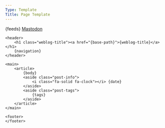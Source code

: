```yaml
---
Type: Template
Title: Page Template
---
```


<!DOCTYPE html>
<html lang="en">

<head>
	<title>{weblog-title}{separator}{post-title}</title>
	<meta charset="utf-8">
	<meta name="viewport" content="width=device-width, initial-scale=1">
	<meta name="fediverse:creator" content="@lritter@social.lol" />
	{feeds}
	<link rel="stylesheet" href="https://raw.githack.com/lritter/lritter.io/main/assets/style.css"/>
	<a rel="me" href="https://social.lol/@lritter">Mastodon</a>
</head>

<body>

	<header>
		<h1 class="weblog-title"><a href="{base-path}">{weblog-title}</a></h1>
		{navigation}
	</header>

	<main>
		<article>
			{body}
			<aside class="post-info">
				<i class="fa-solid fa-clock"></i> {date}
			</aside>
			<aside class="post-tags">
				{tags}
			</aside>
		</article>
	</main>

	<footer>
	</footer>

</body>

</html>